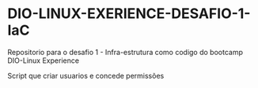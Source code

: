 # DIO-LINUX-EXERIENCE-DESAFIO-1-IaC
Repositorio para o desafio 1 - Infra-estrutura como codigo do bootcamp DIO-Linux Experience

Script que criar usuarios e concede permissões
